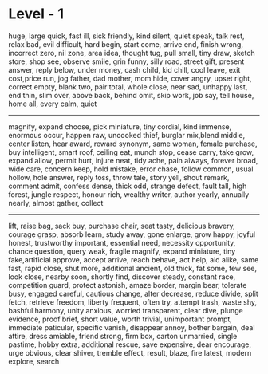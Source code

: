 # Level - 1
huge, large
quick, fast
ill, sick
friendly, kind
silent, quiet
speak, talk
rest, relax
bad, evil
difficult, hard
begin, start
come, arrive
end, finish
wrong, incorrect
zero, nil
zone, area
idea, thought
tug, pull
small, tiny
draw, sketch
store, shop
see, observe
smile, grin
funny, silly
road, street
gift, present
answer, reply
below, under
money, cash
child, kid
chill, cool
leave, exit
cost,price
run, jog
father, dad
mother, mom
hide, cover
angry, upset
right, correct
empty, blank
two, pair
total, whole
close, near
sad, unhappy
last, end
thin, slim
over, above
back, behind
omit, skip
work, job
say, tell
house, home
all, every
calm, quiet
***************************************************
magnify, expand
choose, pick
miniature, tiny
cordial, kind
immense, enormous
occur, happen
raw, uncooked
thief, burglar
mix,blend
middle, center
listen, hear
award, reward
synonym, same
woman, female
purchase, buy
intelligent, smart
roof, ceiling
eat, munch
stop, cease
carry, take
grow, expand
allow, permit
hurt, injure
neat, tidy
ache, pain
always, forever
broad, wide
care, concern
keep, hold
mistake, error
chase, follow
common, usual
hollow, hole
answer, reply
toss, throw
tale, story
yell, shout
remark, comment
admit, confess
dense, thick
odd, strange
defect, fault
tall, high
forest, jungle
respect, honour
rich, wealthy
writer, author
yearly, annually
nearly, almost
gather, collect
*******************************************
lift, raise
bag, sack
buy, purchase
chair, seat
tasty, delicious
bravery, courage
grasp, absorb
learn, study
away, gone
enlarge, grow
happy, joyful
honest, trustworthy
important, essential
need, necessity
opportunity, chance
question, query
weak, fragile
magnify, expand
miniature, tiny
fake,artificial
approve, accept
arrive, reach
behave, act
help, aid
alike, same
fast, rapid
close, shut
more, additional
ancient, old
thick, fat
some, few
see, look
close, nearby
soon, shortly
find, discover
steady, constant
race, competition
guard, protect
astonish, amaze
border, margin
bear, tolerate
busy, engaged
careful, cautious
change, alter
decrease, reduce
divide, split
fetch, retrieve
freedom, liberty
frequent, often
try, attempt
trash, waste
shy, bashful
harmony, unity
anxious, worried
transparent, clear
dive, plunge
evidence, proof
brief, short
value, worth
trivial, unimportant
prompt, immediate
paticular, specific
vanish, disappear
annoy, bother
bargain, deal
attire, dress
amiable, friend
strong, firm
box, carton
unmarried, single
pastime, hobby
extra, additional
rescue, save
expensive, dear
encourage, urge
obvious, clear
shiver, tremble
effect, result,
blaze, fire
latest, modern
explore, search
